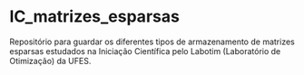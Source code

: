 # IC_matrizes_esparsas
Repositório para guardar os diferentes tipos de armazenamento de matrizes esparsas estudados na Iniciação Científica pelo Labotim (Laboratório de Otimização) da UFES.
